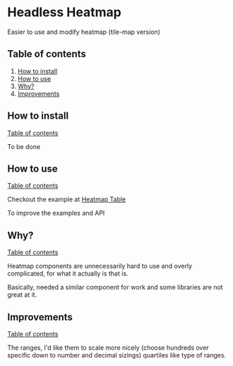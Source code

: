 # Headless Heatmap

Easier to use and modify heatmap (tile-map version)

## Table of contents

1. [How to install](#how-to-install)
1. [How to use](#how-to-use)
1. [Why?](#why)
1. [Improvements](#improvements)

## How to install

[Table of contents](#table-of-contents)

To be done

## How to use

[Table of contents](#table-of-contents)

Checkout the example at [Heatmap Table](./src/examples/heatmap-table/)

To improve the examples and API

## Why?

[Table of contents](#table-of-contents)

Heatmap components are unnecessarily hard to use and overly complicated, for what it actually is that is.

Basically, needed a similar component for work and some libraries are not great at it.

## Improvements

[Table of contents](#table-of-contents)

The ranges, I'd like them to scale more nicely (choose hundreds over specific down to number and decimal sizings) quartiles like type of ranges.
